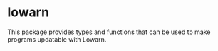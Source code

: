 # lowarn

This package provides types and functions that can be used to make programs updatable with Lowarn.
